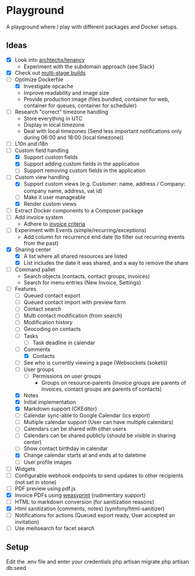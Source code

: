 # Playground

A playground where I play with different packages and Docker setups. 

## Ideas

- [x] Look into [archtechx/tenancy](https://github.com/archtechx/tenancy) 
  - Experiment with the subdomain approach (see Slack)
- [x] Check out [multi-stage builds](https://docs.docker.com/build/building/multi-stage/) 
- [ ] Optimize Dockerfile
  - [x] Investigate opcache
  - Improve readability and image size
  - Provide production image (files bundled, container for web, container for queues, container for scheduler)
- [ ] Research "correct" timezone handling
  - Store everything in UTC
  - Display in local timezone
  - Deal with local timezones (Send less important notifications only during 06:00 and 18:00 (local timezone))
- [ ] L10n and i18n
- [ ] Custom field handling
  - [x] Support custom fields
  - [x] Support adding custom fields in the application
  - [ ] Support removing custom fields in the application
- [ ] Custom view handling
  - [x] Support custom views (e.g. Customer: name, address / Company: company name, address, vat id) 
  - [ ] Make it user manageable
  - [x] Render custom views
- [ ] Extract Docker components to a Composer package
- [ ] Add invoice system
  - Adhere to [invoice criteria](https://www.wko.at/service/steuern/Erfordernisse-einer-Rechnung.html)
- [ ] Experiment with Events (simple/recurring/exceptions)
  - Add column for recurrence end date (to filter out recurring events from the past)
- [x] Sharing center
  - [x] A list where all shared resources are listed
  - [x] List includes the date it was shared, and a way to remove the share
- [ ] Command pallet
  - Search objects (contacts, contact groups, invoices)
  - Search for menu entries (New Invoice, Settings)
- [ ] Features
  - [ ] Queued contact export
  - [ ] Queued contact import with preview form 
  - [ ] Contact search
  - [ ] Multi contact modification (from search)
  - [ ] Modification history
  - [ ] Geocoding on contacts
  - [ ] Tasks
    - [ ] Task deadline in calendar
  - [ ] Comments
    - [x] Contacts
  - [ ] See who is currently viewing a page (Websockets (soketi))
  - [ ] User groups
    - [ ] Permissions on user groups
      - Groups on resource-parents (invoice groups are parents of invoices, contact groups are parents of contacts)
  - [x] Notes 
  -   [x] Initial implementation
  -   [x] Markdown support (CKEditor)
  - [ ] Calendar sync-able to Google Calendar (ics export)
  - [ ] Multiple calendar support (User can have multiple calendars)
  - [ ] Calendars can be shared with other users
  - [ ] Calendars can be shared publicly (should be visible in sharing center)
  - [ ] Show contact birthday in calendar
  - [x] Change calendar starts at and ends at to datetime
  - [ ] User profile images
- [ ] Widgets
- [ ] Configurable webhook endpoints to send updates to other recipients (not set in stone)
- [ ] PDF preview using pdf.js
- [x] Invoice PDFs using [weasyprint](https://weasyprint.org/) (rudimentary support)
- [ ] HTML to markdown conversion (for sanitization reasons)
- [x] Html sanitization (comments, notes) (symfony/html-sanitizer)
- [ ] Notifications for actions (Queued export ready, User accepted an invitation)
- [ ] Use meilisearch for facet search

## Setup

Edit the .env file and enter your credentials
php artisan migrate
php artisan db:seed
